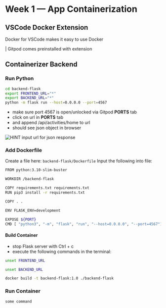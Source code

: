 # Week 1 — App Containerization

## VSCode Docker Extension
Docker for VSCode makes it easy to use Docker

| Gitpod comes preinstalled with extension

## Containerizer Backend

### Run Python

```sh
cd backend-flask
export FRONTEND_URL="*"
export BACKEND_URL="*"
python -m flask run --host=0.0.0.0 --port=4567
```
- make sure port 4567 is open/unlocked via Gitpod **PORTS** tab
- click on url in **PORTS** tab
- and append /api/activities/home to url
- should see json object in browser

![HINT input url for json response]()

### Add Dockerfile

Create a file here: `backend-flask/Dockerfile`
Input the following into file:

```sh
FROM python:3.10-slim-buster

WORKDIR /backend-flask

COPY requirements.txt requirements.txt
RUN pip3 install -r requirements.txt

COPY . .

ENV FLASK_ENV=development

EXPOSE ${PORT}
CMD [ "python3", "-m", "flask", "run", "--host=0.0.0.0", "--port=4567"]
```

#### Build Container

* stop Flask server with Ctrl + c
* execute the following commands in the terminal:
```bash
unset FRONTEND_URL
```
```bash
unset BACKEND_URL
```
```bash
docker build -t backend-flask:1.0 ./backend-flask
```

### Run Container

```bash
some command
```

